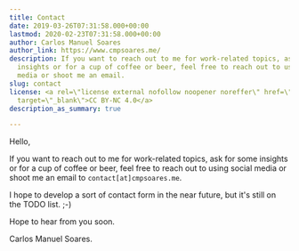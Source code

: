 ```yaml
---
title: Contact
date: 2019-03-26T07:31:58.000+00:00
lastmod: 2020-02-23T07:31:58.000+00:00
author: Carlos Manuel Soares
author_link: https://www.cmpsoares.me/
description: If you want to reach out to me for work-related topics, ask for some
  insights or for a cup of coffee or beer, feel free to reach out to using social
  media or shoot me an email.
slug: contact
license: <a rel=\"license external nofollow noopener noreffer\" href=\"https://creativecommons.org/licenses/by-nc/4.0/\"
  target=\"_blank\">CC BY-NC 4.0</a>
description_as_summary: true

---
```

Hello,

If you want to reach out to me for work-related topics, ask for some insights or for a cup of coffee or beer, feel free to reach out to using social media or shoot me an email to `contact[at]cmpsoares.me`.

I hope to develop a sort of contact form in the near future, but it's still on the TODO list. ;-)

Hope to hear from you soon.

Carlos Manuel Soares.
